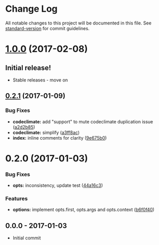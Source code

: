 # Change Log

All notable changes to this project will be documented in this file. See [standard-version](https://github.com/conventional-changelog/standard-version) for commit guidelines.

<a name="1.0.0"></a>
# [1.0.0](https://github.com/tunnckocore/resolve-plugins-sync/compare/v0.2.1...v1.0.0) (2017-02-08)

## Initial release!

* Stable releases - move on


<a name="0.2.1"></a>
## [0.2.1](https://github.com/tunnckocore/resolve-plugins-sync/compare/v0.2.0...v0.2.1) (2017-01-09)


### Bug Fixes

* **codeclimate:** add "support" to mute codeclimate duplication issue ([a2d2b85](https://github.com/tunnckocore/resolve-plugins-sync/commit/a2d2b85))
* **codeclimate:** simplify ([a3ff8ac](https://github.com/tunnckocore/resolve-plugins-sync/commit/a3ff8ac))
* **index:** inline comments for clarity ([9e675b0](https://github.com/tunnckocore/resolve-plugins-sync/commit/9e675b0))



<a name="0.2.0"></a>
# 0.2.0 (2017-01-03)


### Bug Fixes

* **opts:** inconsistency, update test ([44a16c3](https://github.com/tunnckocore/resolve-plugins-sync/commit/44a16c3))


### Features

* **options:** implement opts.first, opts.args and opts.context ([b6f0f40](https://github.com/tunnckocore/resolve-plugins-sync/commit/b6f0f40))





## 0.0.0 - 2017-01-03
- Initial commit